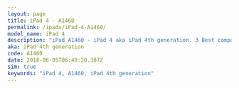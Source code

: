 ```yaml
---
layout: page
title: iPad 4 - A1460
permalink: /ipads/iPad-4-A1460/
model_name: iPad 4
description: "iPad A1460 - iPad 4 aka iPad 4th generation. 3 Best compatible iPad cases, pens, chargers and keyboards."
aka: iPad 4th generation
code: A1460
date: 2018-06-05T06:49:20.307Z
sim: true
keywords: "iPad 4, A1460, iPad 4th generation"
---
```

